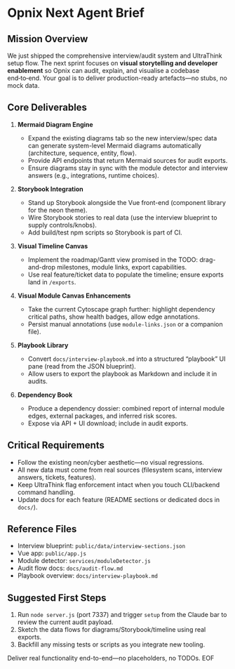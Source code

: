 # Opnix Next Agent Brief

## Mission Overview
We just shipped the comprehensive interview/audit system and UltraThink setup flow. The next sprint focuses on **visual storytelling and developer enablement** so Opnix can audit, explain, and visualise a codebase end‑to‑end. Your goal is to deliver production-ready artefacts—no stubs, no mock data.

## Core Deliverables
1. **Mermaid Diagram Engine**
   - Expand the existing diagrams tab so the new interview/spec data can generate system-level Mermaid diagrams automatically (architecture, sequence, entity, flow).
   - Provide API endpoints that return Mermaid sources for audit exports.
   - Ensure diagrams stay in sync with the module detector and interview answers (e.g., integrations, runtime choices).

2. **Storybook Integration**
   - Stand up Storybook alongside the Vue front-end (component library for the neon theme).
   - Wire Storybook stories to real data (use the interview blueprint to supply controls/knobs).
   - Add build/test npm scripts so Storybook is part of CI.

3. **Visual Timeline Canvas**
   - Implement the roadmap/Gantt view promised in the TODO: drag-and-drop milestones, module links, export capabilities.
   - Use real feature/ticket data to populate the timeline; ensure exports land in `/exports`.

4. **Visual Module Canvas Enhancements**
   - Take the current Cytoscape graph further: highlight dependency critical paths, show health badges, allow edge annotations.
   - Persist manual annotations (use `module-links.json` or a companion file).

5. **Playbook Library**
   - Convert `docs/interview-playbook.md` into a structured “playbook” UI pane (read from the JSON blueprint).
   - Allow users to export the playbook as Markdown and include it in audits.

6. **Dependency Book**
   - Produce a dependency dossier: combined report of internal module edges, external packages, and inferred risk scores.
   - Expose via API + UI download; include in audit exports.

## Critical Requirements
- Follow the existing neon/cyber aesthetic—no visual regressions.
- All new data must come from real sources (filesystem scans, interview answers, tickets, features).
- Keep UltraThink flag enforcement intact when you touch CLI/backend command handling.
- Update docs for each feature (README sections or dedicated docs in `docs/`).

## Reference Files
- Interview blueprint: `public/data/interview-sections.json`
- Vue app: `public/app.js`
- Module detector: `services/moduleDetector.js`
- Audit flow docs: `docs/audit-flow.md`
- Playbook overview: `docs/interview-playbook.md`

## Suggested First Steps
1. Run `node server.js` (port 7337) and trigger `setup` from the Claude bar to review the current audit payload.
2. Sketch the data flows for diagrams/Storybook/timeline using real exports.
3. Backfill any missing tests or scripts as you integrate new tooling.

Deliver real functionality end-to-end—no placeholders, no TODOs. EOF
